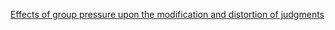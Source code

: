 [Effects of group pressure upon the modification and distortion of judgments](https://psycnet.apa.org/record/1952-00803-001)
